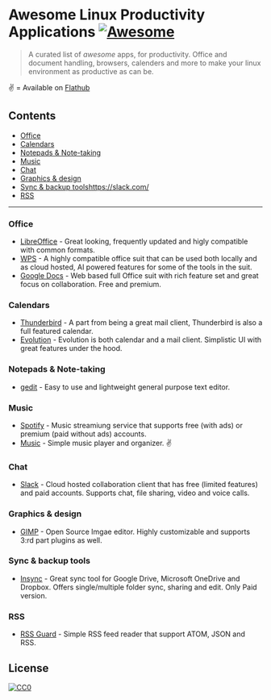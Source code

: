 # Awesome Linux Productivity Applications [![Awesome](https://awesome.re/badge.svg)](https://awesome.re)

> A curated list of _awesome_ apps, for productivity. Office and document handling, browsers, calenders and more to make your linux environment as productive as can be.

:v: = Available on [Flathub](https://flathub.org/) 


## Contents

- [Office](#Office)
- [Calendars](#Calendars)
- [Notepads & Note-taking](#Notepads&Note-Taking)
- [Music](#Music)
- [Chat](#Chat) 
- [Graphics & design](#Graphics&Design)
- [Sync & backup tools](#Sync&BackupTools)https://slack.com/
- [RSS](#RSS)

---

### Office
- [LibreOffice](https://www.libreoffice.org/) - Great looking, frequently updated and higly compatible with common formats.
- [WPS](https://www.wps.com/) - A highly compatible office suit that can be used both locally and as cloud hosted, AI powered features for some of the tools in the suit.
- [Google Docs](https://www.google.com/docs/about/) - Web based full Office suit with rich feature set and great focus on collaboration. Free and premium.

### Calendars
- [Thunderbird](https://www.thunderbird.net/) - A part from being a great mail client, Thunderbird is also a full featured calendar. 
- [Evolution](https://wiki.gnome.org/Apps/Evolution) - Evolution is both calendar and a mail client. Simplistic UI with great features under the hood.

### Notepads & Note-taking
- [gedit](https://gedit-technology.github.io/apps/gedit/) - Easy to use and lightweight general purpose text editor.

### Music
- [Spotify](https://open.spotify.com/) - Music streamiung service that supports free (with ads) or premium (paid without ads) accounts.
- [Music](https://wiki.gnome.org/Apps/Music) - Simple music player and organizer. :v:

### Chat
- [Slack](https://slack.com/) - Cloud hosted collaboration client that has free (limited features) and paid accounts. Supports chat, file sharing, video and voice calls.

### Graphics & design
- [GIMP](https://www.gimp.org/) - Open Source Imgae editor. Highly customizable and supports 3:rd part plugins as well.

### Sync & backup tools
- [Insync](https://www.insynchq.com/) - Great sync tool for Google Drive, Microsoft OneDrive and Dropbox. Offers single/multiple folder sync, sharing and edit. Only Paid version.  

### RSS
- [RSS Guard](https://github.com/martinrotter/rssguard) - Simple RSS feed reader that support ATOM, JSON and RSS.


## License
[![CC0](http://mirrors.creativecommons.org/presskit/buttons/88x31/svg/cc-zero.svg)](https://creativecommons.org/publicdomain/zero/1.0/)
